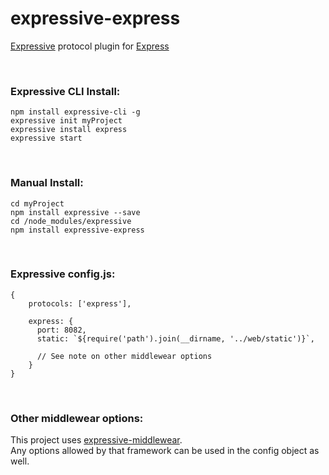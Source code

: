 # expressive-express
[Expressive](https://github.com/bugs181/Expressive) protocol plugin for [Express](https://github.com/expressjs/express)

<br>

### Expressive CLI Install: ###

    npm install expressive-cli -g
    expressive init myProject
    expressive install express
    expressive start

<br>

### Manual Install: ###

    cd myProject
    npm install expressive --save
    cd /node_modules/expressive
    npm install expressive-express

<br>

### Expressive config.js: ###
    {
        protocols: ['express'],
        
        express: {
          port: 8082,
          static: `${require('path').join(__dirname, '../web/static')}`,
          
          // See note on other middlewear options
        }
    }

<br>

### Other middlewear options: ###
This project uses [expressive-middlewear](https://github.com/bugs181/expressive-middleware). <br>
Any options allowed by that framework can be used in the config object as well.
